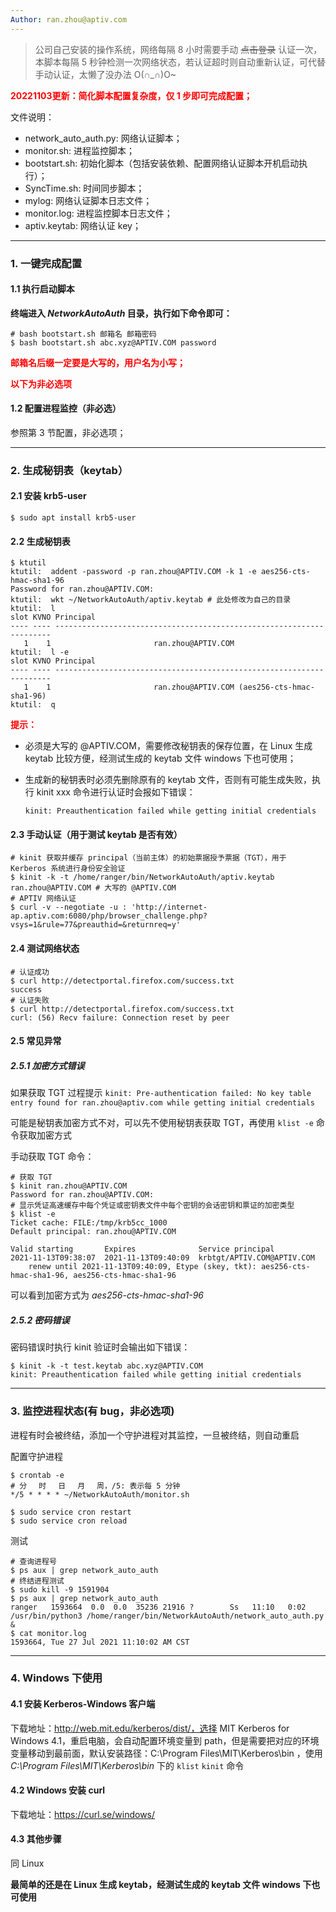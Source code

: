 ```yaml
---
Author: ran.zhou@aptiv.com
---
```




> 公司自己安装的操作系统，网络每隔 8 小时需要手动 ~~点击登录~~ 认证一次，本脚本每隔 5 秒钟检测一次网络状态，若认证超时则自动重新认证，可代替手动认证，太懒了没办法 O(∩_∩)O~



**<font color = red>20221103更新：简化脚本配置复杂度，仅 1 步即可完成配置；</font>**

文件说明：

- network_auto_auth.py: 网络认证脚本；
- monitor.sh: 进程监控脚本；
- bootstart.sh: 初始化脚本（包括安装依赖、配置网络认证脚本开机启动执行）；
- SyncTime.sh: 时间同步脚本；
- mylog: 网络认证脚本日志文件；
- monitor.log: 进程监控脚本日志文件；
- aptiv.keytab: 网络认证 key；

---

### 1. 一键完成配置

#### 1.1 执行启动脚本

**终端进入 *NetworkAutoAuth* 目录，执行如下命令即可：**

``` shell
# bash bootstart.sh 邮箱名 邮箱密码
$ bash bootstart.sh abc.xyz@APTIV.COM password
```

<font color=red>**邮箱名后缀一定要是大写的，用户名为小写；**</font>



<font color=red>**以下为非必选项**</font>

#### 1.2 配置进程监控（非必选）

参照第 3 节配置，非必选项；

---

### 2. 生成秘钥表（keytab）

#### 2.1 安装 krb5-user

``` shell
$ sudo apt install krb5-user
```

#### 2.2 生成秘钥表

``` shell
$ ktutil
ktutil:  addent -password -p ran.zhou@APTIV.COM -k 1 -e aes256-cts-hmac-sha1-96
Password for ran.zhou@APTIV.COM:
ktutil:  wkt ~/NetworkAutoAuth/aptiv.keytab # 此处修改为自己的目录
ktutil:  l
slot KVNO Principal
---- ---- ---------------------------------------------------------------------
   1    1                       ran.zhou@APTIV.COM
ktutil:  l -e
slot KVNO Principal
---- ---- ---------------------------------------------------------------------
   1    1                       ran.zhou@APTIV.COM (aes256-cts-hmac-sha1-96)
ktutil:  q
```

<font color = red>**提示：**</font>

- 必须是大写的 @APTIV.COM，需要修改秘钥表的保存位置，在 Linux 生成 keytab 比较方便，经测试生成的 keytab 文件 windows 下也可使用；

- 生成新的秘钥表时必须先删除原有的 keytab 文件，否则有可能生成失败，执行 kinit xxx 命令进行认证时会报如下错误：

  ``` shell
  kinit: Preauthentication failed while getting initial credentials
  ```

#### 2.3 手动认证（用于测试 keytab 是否有效）

``` shell
# kinit 获取并缓存 principal（当前主体）的初始票据授予票据（TGT），用于 Kerberos 系统进行身份安全验证
$ kinit -k -t /home/ranger/bin/NetworkAutoAuth/aptiv.keytab ran.zhou@APTIV.COM # 大写的 @APTIV.COM
# APTIV 网络认证
$ curl -v --negotiate -u : 'http://internet-ap.aptiv.com:6080/php/browser_challenge.php?vsys=1&rule=77&preauthid=&returnreq=y'
```



#### 2.4 测试网络状态

``` shell
# 认证成功
$ curl http://detectportal.firefox.com/success.txt
success
# 认证失败
$ curl http://detectportal.firefox.com/success.txt
curl: (56) Recv failure: Connection reset by peer
```

#### 2.5 常见异常

##### 2.5.1 加密方式错误

如果获取 TGT 过程提示 `kinit: Pre-authentication failed: No key table entry found for ran.zhou@aptiv.com while getting initial credentials`

可能是秘钥表加密方式不对，可以先不使用秘钥表获取 TGT，再使用 `klist -e` 命令获取加密方式

手动获取 TGT 命令：

``` shell
# 获取 TGT
$ kinit ran.zhou@APTIV.COM
Password for ran.zhou@APTIV.COM:
# 显示凭证高速缓存中每个凭证或密钥表文件中每个密钥的会话密钥和票证的加密类型
$ klist -e
Ticket cache: FILE:/tmp/krb5cc_1000
Default principal: ran.zhou@APTIV.COM

Valid starting       Expires              Service principal
2021-11-13T09:38:07  2021-11-13T09:40:09  krbtgt/APTIV.COM@APTIV.COM
	renew until 2021-11-13T09:40:09, Etype (skey, tkt): aes256-cts-hmac-sha1-96, aes256-cts-hmac-sha1-96
```

可以看到加密方式为 *aes256-cts-hmac-sha1-96*

##### 2.5.2 密码错误

密码错误时执行 kinit 验证时会输出如下错误：

``` shell
$ kinit -k -t test.keytab abc.xyz@APTIV.COM
kinit: Preauthentication failed while getting initial credentials
```



---

### 3. 监控进程状态(有 bug，非必选项)

进程有时会被终结，添加一个守护进程对其监控，一旦被终结，则自动重启

配置守护进程

``` shell
$ crontab -e
# 分　 时　 日　 月　 周，/5: 表示每 5 分钟
*/5 * * * * ~/NetworkAutoAuth/monitor.sh

$ sudo service cron restart
$ sudo service cron reload
```

测试

``` shell
# 查询进程号
$ ps aux | grep network_auto_auth
# 终结进程测试
$ sudo kill -9 1591904
$ ps aux | grep network_auto_auth
ranger   1593664  0.0  0.0  35236 21916 ?        Ss   11:10   0:02 /usr/bin/python3 /home/ranger/bin/NetworkAutoAuth/network_auto_auth.py &
$ cat monitor.log
1593664, Tue 27 Jul 2021 11:10:02 AM CST
```

---

### 4. Windows 下使用

#### 4.1 安装 Kerberos-Windows 客户端

下载地址：http://web.mit.edu/kerberos/dist/，选择 MIT Kerberos for Windows 4.1，重启电脑，会自动配置环境变量到 path，但是需要把对应的环境变量移动到最前面，默认安装路径：C:\Program Files\MIT\Kerberos\bin ，使用 *C:\Program Files\MIT\Kerberos\bin* 下的 `klist` `kinit` 命令

#### 4.2 Windows 安装 curl

下载地址：https://curl.se/windows/

#### 4.3 其他步骤

同 Linux

**最简单的还是在 Linux 生成 keytab，经测试生成的 keytab 文件 windows 下也可使用**
